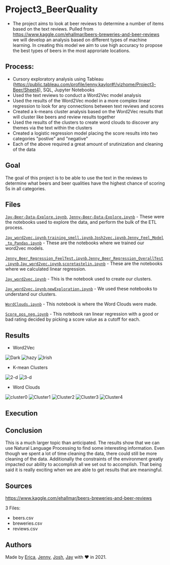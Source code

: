 # Project3_BeerQuality

 - The project aims to look at beer reviews to determine a number of items based on the text reviews. Pulled from https://www.kaggle.com/ehallmar/beers-breweries-and-beer-reviews we will develop an analysis based on different types of machine learning. In creating this model we aim to use high accuracy to propose the best types of beers in the most approriate locations.
 
## Process:

 - Cursory exploratory analysis using Tableau (https://public.tableau.com/profile/jenny.kaylor#!/vizhome/Project3-Beer/Sheet4), SQL, Jupyter Notebooks
 - Used the text reviews to conduct a Word2Vec model analysis
 - Used the results of the Word2Vec model in a more complex linear regression to look for any connections between text reviews and scores
 - Created a k-means cluster analysis based on the Word2Vec results that will cluster like beers and review results together
 - Used the results of the clusters to create word clouds to discover any themes via the text within the clusters 
 - Created a logistic regression model placing the score results into two categories "postive" and "negative"
 - Each of the above required a great amount of srutinization and cleaning of the data
 
 ## Goal
 
 The goal of this project is to be able to use the text in the reviews to determine what beers and beer qualities have the highest chance of scoring 5s in all categories.
 
 ## Files
 [`Jay-Beer-Data-Explore.ipynb`](Analysis/Jay-Beer-Data-Explore.ipynb), [`Jenny-Beer-Data-Explore.ipynb`](Analysis/Jenny-Beer-Data-Explore.ipynb) - These were the notebooks used to explore the data, and perform the bulk of the ETL process.
 
[`Jay_word2vec.ipynb`](Analysis/Jay_word2vec.ipynb),[`training_smell.ipynb`](Analysis/training_smell.ipynb),[`Josh2vec.ipynb`](Analysis/Josh2vec.ipynb),[`Jenny_Feel_Model_to_Pandas.ipynb`](Analysis/Jenny_Feel_Model_to_Pandas.ipynb) - These are the notebooks where we trained our word2vec models.
 
[`Jenny_Beer_Regression_FeelTest.ipynb`](Analysis/Jenny_Beer_Regression_FeelTest.ipynb),[`Jenny_Beer_Regression_OverallTest.ipynb`](Analysis/Jenny_Beer_Regression_OverallTest.ipynb),[`Jay_word2vec.ipynb`](Analysis/Jay_word2vec.ipynb),[`scoretastelin.ipynb`](Analysis/scoretastelin.ipynb) - These are the notebooks where we calculated linear regression.

[`Jay_word2vec.ipynb`](Analysis/Jay_word2vec.ipynb) - This is the notebook used to create our clusters.
 
[`Jay_word2vec.ipynb`](Analysis/Jay_word2vec.ipynb),[`newExploration.ipynb`](Analysis/newExploration.ipynb) - We used these notebooks to understand our clusters.

[`WordClouds.ipynb`](Analysis/WordClouds.ipynb) - This notebook is where the Word Clouds were made.

[`Score_pos_neg.ipynb`](Analysis/Score_pos_neg.ipynb) - This notebook ran linear regression with a good or bad rating decided by picking a score value as a cutoff for each.
 ## Results
 
 - Word2Vec


![Dark](https://user-images.githubusercontent.com/71193081/111407102-9a798580-8690-11eb-8a69-e94eb59c7b0d.JPG)
![hazy](https://user-images.githubusercontent.com/71193081/111407109-9c434900-8690-11eb-9b36-4b09eb23d2d0.JPG)
![Irish](https://user-images.githubusercontent.com/71193081/111407116-9e0d0c80-8690-11eb-867e-717227e7f4d0.JPG)


- K-mean Clusters


![2-d](https://user-images.githubusercontent.com/71193081/111407006-7158f500-8690-11eb-860d-37f8f0ae7fb0.png)
 ![3-d](https://user-images.githubusercontent.com/71193081/111407076-8fbef080-8690-11eb-9d8f-13799d30f120.png)
 
 
 - Word Clouds
 
 
![cluster0](https://user-images.githubusercontent.com/71193081/111407081-92214a80-8690-11eb-989b-270b78b21d5a.png)
![Cluster1](https://user-images.githubusercontent.com/71193081/111407083-93527780-8690-11eb-82a5-ca34be14b537.png)
![Cluster2](https://user-images.githubusercontent.com/71193081/111407088-951c3b00-8690-11eb-991b-62cc8c80e8ee.png)
![Cluster3](https://user-images.githubusercontent.com/71193081/111407092-96e5fe80-8690-11eb-8f4a-80464ab96ebc.png)
![Cluster4](https://user-images.githubusercontent.com/71193081/111407096-98afc200-8690-11eb-88ac-b618a557fe21.png)

 
 ## Execution
 
 ## Conclusion
 This is a much larger topic than anticipated. The results show that we can use Natural Language Processing to find some interesting information. Even though we spent a lot of time cleaning the data, there could still be more cleaning of the data. Additionally the constraints of the environment greatly impacted our ability to accomplish all we set out to accomplish. That being said it is really exciting when we are able to get results that are meaningful. 
 
 ## Sources
 https://www.kaggle.com/ehallmar/beers-breweries-and-beer-reviews

3 Files:
- beers.csv
- breweries.csv
- reviews.csv
 
 ## Authors
 
Made by [Erica](https://www.linkedin.com/in/ericafisher1), [Jenny](https://www.linkedin.com/in/jenny-kaylor-045aaba5/), [Josh](https://www.linkedin.com/in/josh-gonzalez-williams-7aa9a31b0/), [Jay](https://www.linkedin.com/in/jay-hastings-techy/) with :heart: in 2021.
 
 


